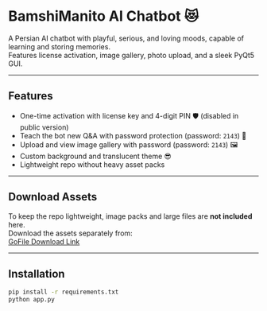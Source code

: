 # BamshiManito AI Chatbot 😻

A Persian AI chatbot with playful, serious, and loving moods, capable of learning and storing memories.  
Features license activation, image gallery, photo upload, and a sleek PyQt5 GUI.

---

## Features

- One-time activation with license key and 4-digit PIN 🛡️ (disabled in public version)  
- Teach the bot new Q&A with password protection (password: `2143`) 🔐  
- Upload and view image gallery with password (password: `2143`) 🖼️  
- Custom background and translucent theme 😎  
- Lightweight repo without heavy asset packs  

---

## Download Assets

To keep the repo lightweight, image packs and large files are **not included** here.  
Download the assets separately from:  
[GoFile Download Link](https://gofile.io/d/6t3XlD)

---

## Installation

```bash
pip install -r requirements.txt
python app.py
